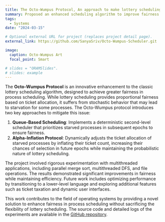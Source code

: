 ```yaml
---
title: The Octo-Wumpus Protocol, An approach to make lottery scheduling more fair
summary: Proposed an enhanced scheduling algorithm to improve fairness in lottery scheduling using the Octo-Wumpus protocol.
tags:
  - Systems
date: "2024-03-15"

# Optional external URL for project (replaces project detail page).
external_link: https://github.com/SanyaSriv/Octo-Wumpus-Scheduler.git

image:
  caption: Octo-Wumpus Art
  focal_point: Smart

# slides = "ORAMSlides".
# slides: example
---
```


The **Octo-Wumpus Protocol** is an innovative enhancement to the classic lottery scheduling algorithm, designed to achieve greater fairness in process scheduling. While lottery scheduling provides proportional fairness based on ticket allocation, it suffers from stochastic behavior that may lead to starvation for some processes. The Octo-Wumpus protocol introduces two key approaches to mitigate this issue:

1. **Queue-Based Scheduling**: Implements a deterministic second-level scheduler that prioritizes starved processes in subsequent epochs to ensure fairness.
2. **Alpha-Inflation Protocol**: Dynamically adjusts the ticket allocation of starved processes by inflating their ticket count, increasing their chances of selection in future epochs while maintaining the probabilistic nature of lottery scheduling.

The project involved rigorous experimentation with multithreaded applications, including parallel merge sort, multithreaded DFS, and file operations. The results demonstrated significant improvements in fairness while maintaining efficiency. Future work includes optimizing performance by transitioning to a lower-level language and exploring additional features such as ticket taxation and dynamic user interfaces.

This work contributes to the field of operating systems by providing a novel solution to enhance fairness in process scheduling without sacrificing the flexibility of lottery scheduling. The source code and detailed logs of the experiments are available in the [GitHub repository](https://github.com/SanyaSriv/Octo-Wumpus-Scheduler).
